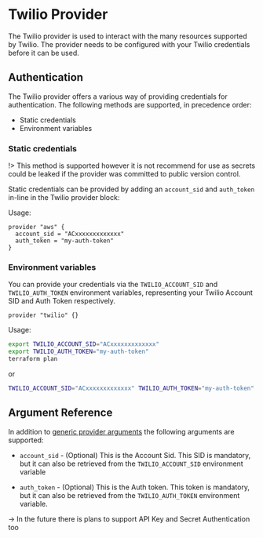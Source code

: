 # Twilio Provider

The Twilio provider is used to interact with the many resources supported by Twilio. The provider needs to be configured with your Twilio credentials before it can be used.

## Authentication

The Twilio provider offers a various way of providing credentials for authentication. The following methods are supported, in precedence order:

- Static credentials
- Environment variables

### Static credentials

!> This method is supported however it is not recommend for use as secrets could be leaked if the provider was committed to public version control.

Static credentials can be provided by adding an `account_sid` and `auth_token` in-line in the Twilio provider block:

Usage:

```hcl
provider "aws" {
  account_sid = "ACxxxxxxxxxxxxx"
  auth_token = "my-auth-token"
}
```

### Environment variables

You can provide your credentials via the `TWILIO_ACCOUNT_SID` and `TWILIO_AUTH_TOKEN` environment variables, representing your Twilio Account SID and Auth Token respectively.

```hcl
provider "twilio" {}
```

Usage:

```sh
export TWILIO_ACCOUNT_SID="ACxxxxxxxxxxxxx"
export TWILIO_AUTH_TOKEN="my-auth-token"
terraform plan
```

or

```sh
TWILIO_ACCOUNT_SID="ACxxxxxxxxxxxxx" TWILIO_AUTH_TOKEN="my-auth-token" terraform plan
```

## Argument Reference

In addition to [generic provider arguments](https://www.terraform.io/docs/configuration/providers.html) the following arguments are supported:

- `account_sid` - (Optional) This is the Account Sid. This SID is mandatory, but it can also be retrieved from the `TWILIO_ACCOUNT_SID` environment variable

- `auth_token` - (Optional) This is the Auth token. This token is mandatory, but it can also be retrieved from the `TWILIO_AUTH_TOKEN` environment variable.

-> In the future there is plans to support API Key and Secret Authentication too
